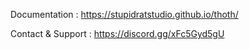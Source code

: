Documentation : https://stupidratstudio.github.io/thoth/

Contact & Support : https://discord.gg/xFc5Gyd5gU

